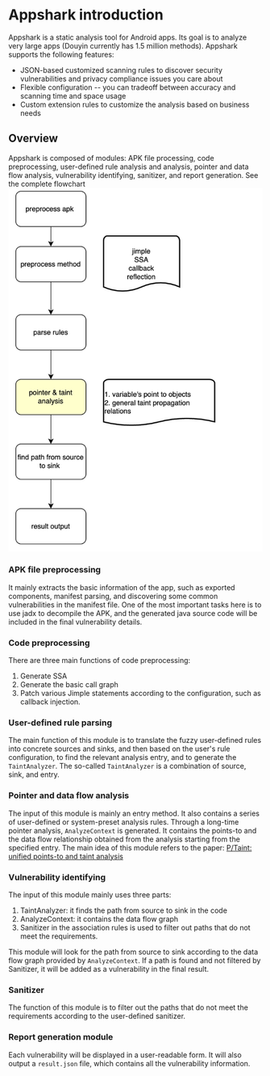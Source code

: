 # Appshark introduction

Appshark is a static analysis tool for Android apps. Its goal is to analyze very large apps (Douyin currently has 1.5 million methods). Appshark supports the following features:

- JSON-based customized scanning rules to discover security vulnerabilities and privacy compliance issues you care about
- Flexible configuration -- you can tradeoff between accuracy and scanning time and space usage
- Custom extension rules to customize the analysis based on business needs

## Overview

Appshark is composed of modules: APK file processing, code preprocessing, user-defined rule analysis and analysis, pointer and data flow analysis, vulnerability identifying, sanitizer, and report generation. 
See the complete flowchart ![Appshark workflow](appshark_flow_chart.png)

### APK file preprocessing

It mainly extracts the basic information of the app, such as exported components, manifest parsing, and discovering some common vulnerabilities in the manifest file. One of the most important tasks here is to use jadx to decompile the APK, and the generated java source code will be included in the final vulnerability details.

### Code preprocessing

There are three main functions of code preprocessing:

1. Generate SSA
2. Generate the basic call graph
3. Patch various Jimple statements according to the configuration, such as callback injection.

### User-defined rule parsing

The main function of this module is to translate the fuzzy user-defined rules into concrete sources and sinks, and then based on the user's rule configuration, to find the relevant analysis entry, and to generate the `TaintAnalyzer`. The so-called `TaintAnalyzer` is a combination of source, sink, and entry.

### Pointer and data flow analysis

The input of this module is mainly an entry method. It also contains a series of user-defined or system-preset analysis rules. Through a long-time pointer analysis, `AnalyzeContext` is generated. 
It contains the points-to and the data flow relationship obtained from the analysis starting from the specified entry.
The main idea of this module refers to the paper: [P/Taint: unified points-to and taint analysis](https://dl.acm.org/doi/10.1145/3133926)

### Vulnerability identifying 

The input of this module mainly uses three parts:

1. TaintAnalyzer: it finds the path from source to sink in the code
2. AnalyzeContext: it contains the data flow graph
3. Sanitizer in the association rules is used to filter out paths that do not meet the requirements.

This module will look for the path from source to sink according to the data flow graph provided by `AnalyzeContext`. If a path is found and not filtered by Sanitizer, it will be added as a vulnerability in the final result.

### Sanitizer

The function of this module is to filter out the paths that do not meet the requirements according to the user-defined sanitizer.

### Report generation module

Each vulnerability will be displayed in a user-readable form. It will also output a `result.json` file, which contains all the vulnerability information.